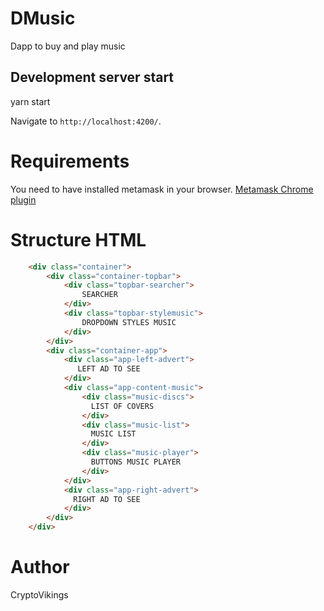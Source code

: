 # DMusic

Dapp to buy and play music 

## Development server start

yarn start

Navigate to `http://localhost:4200/`. 


# Requirements

You need to have installed metamask in your browser. 
[Metamask Chrome plugin](https://chrome.google.com/webstore/detail/metamask/nkbihfbeogaeaoehlefnkodbefgpgknn?hl=es-419)

# Structure HTML
```html
    <div class="container">
        <div class="container-topbar">
            <div class="topbar-searcher">
                SEARCHER
            </div>
            <div class="topbar-stylemusic">
                DROPDOWN STYLES MUSIC
            </div>
        </div>
        <div class="container-app">
            <div class="app-left-advert">
               LEFT AD TO SEE
            </div>
            <div class="app-content-music">
                <div class="music-discs">
                  LIST OF COVERS
                </div>
                <div class="music-list">
                  MUSIC LIST 
                </div>
                <div class="music-player">
                  BUTTONS MUSIC PLAYER
                </div>
            </div>
            <div class="app-right-advert">
              RIGHT AD TO SEE
            </div>
        </div>
    </div>
```

# Author

CryptoVikings
